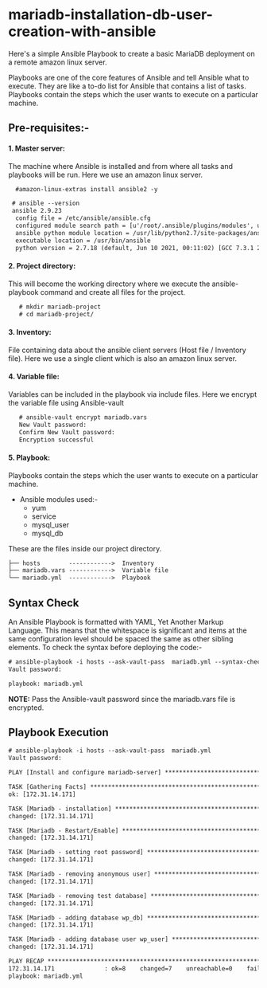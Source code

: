# mariadb-installation-db-user-creation-with-ansible
Here's a simple Ansible Playbook to create a basic MariaDB deployment on a remote amazon linux server.

Playbooks are one of the core features of Ansible and tell Ansible what to execute. They are like a to-do list for Ansible that contains a list of tasks.
Playbooks contain the steps which the user wants to execute on a particular machine.

## Pre-requisites:-

#### 1. Master server: 
The machine where Ansible is installed and from where all tasks and playbooks will be run. Here we use an amazon linux server.
```html
  #amazon-linux-extras install ansible2 -y
```
```html
 # ansible --version
 ansible 2.9.23
  config file = /etc/ansible/ansible.cfg
  configured module search path = [u'/root/.ansible/plugins/modules', u'/usr/share/ansible/plugins/modules']
  ansible python module location = /usr/lib/python2.7/site-packages/ansible
  executable location = /usr/bin/ansible
  python version = 2.7.18 (default, Jun 10 2021, 00:11:02) [GCC 7.3.1 20180712 (Red Hat 7.3.1-13)]
```

#### 2. Project directory: 
This will become the working directory where we execute the ansible-playbook command and create all files for the project.
```html
   # mkdir mariadb-project
   # cd mariadb-project/
```

#### 3. Inventory: 
File containing data about the ansible client servers (Host file / Inventory file). Here we use a single client which is also an amazon linux server.

#### 4. Variable file: 
Variables can be included in the playbook via include files. Here we encrypt the variable file using Ansible-vault
```html
   # ansible-vault encrypt mariadb.vars
   New Vault password:
   Confirm New Vault password:
   Encryption successful
```

#### 5. Playbook: 
Playbooks contain the steps which the user wants to execute on a particular machine.

* Ansible modules used:-
  - yum
  - service
  - mysql_user
  - mysql_db

These are the files inside our project directory.
```html
├── hosts        ------------>  Inventory
├── mariadb.vars ------------>  Variable file
└── mariadb.yml  ------------>  Playbook
```

## Syntax Check

An Ansible Playbook is formatted with YAML, Yet Another Markup Language. This means that the whitespace is significant and items at the same configuration level should be spaced the same as other sibling elements. To check the syntax before deploying the code:-
```html
# ansible-playbook -i hosts --ask-vault-pass  mariadb.yml --syntax-check
Vault password:

playbook: mariadb.yml
```
**NOTE:** Pass the Ansible-vault password since the mariadb.vars file is encrypted.

## Playbook Execution
```html
# ansible-playbook -i hosts --ask-vault-pass  mariadb.yml
Vault password:

PLAY [Install and configure mariadb-server] ***********************************************************************************************************************************************************************

TASK [Gathering Facts] ********************************************************************************************************************************************************************************************
ok: [172.31.14.171]

TASK [Mariadb - installation] *************************************************************************************************************************************************************************************
changed: [172.31.14.171]

TASK [Mariadb - Restart/Enable] ***********************************************************************************************************************************************************************************
changed: [172.31.14.171]

TASK [Mariadb - setting root password] ****************************************************************************************************************************************************************************
changed: [172.31.14.171]

TASK [Mariadb - removing anonymous user] **************************************************************************************************************************************************************************
changed: [172.31.14.171]

TASK [Mariadb - removing test database] ***************************************************************************************************************************************************************************
changed: [172.31.14.171]

TASK [Mariadb - adding database wp_db] ****************************************************************************************************************************************************************************
changed: [172.31.14.171]

TASK [Mariadb - adding database user wp_user] *********************************************************************************************************************************************************************
changed: [172.31.14.171]

PLAY RECAP ********************************************************************************************************************************************************************************************************
172.31.14.171              : ok=8    changed=7    unreachable=0    failed=0    skipped=0    rescued=0    ignored=0
playbook: mariadb.yml
```
